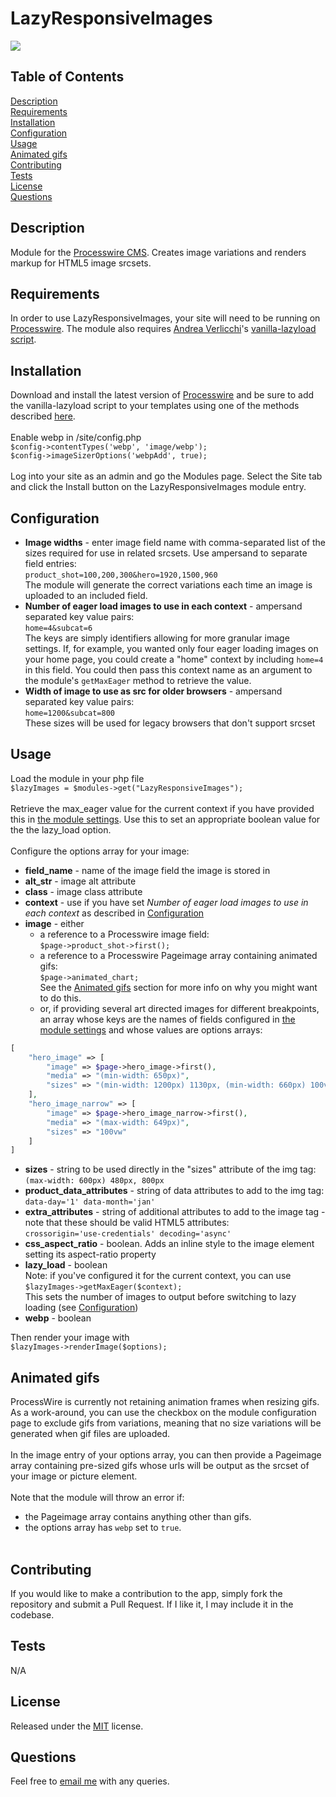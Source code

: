 # LazyResponsiveImages

  [<img src="https://img.shields.io/badge/License-MIT-yellow.svg">](https://opensource.org/licenses/MIT)

  ## Table of Contents

  [Description](#description)<br />[Requirements](#requirements)<br />[Installation](#installation)<br />[Configuration](#configuration)<br />[Usage](#usage)<br />
  [Animated gifs](#animated-gifs)<br />[Contributing](#contributing)<br />[Tests](#tests)<br />[License](#license)<br />[Questions](#questions)<br />

  ## Description

 Module for the [Processwire CMS](https://processwire.com). Creates image variations and renders markup for HTML5 image srcsets.

  ## Requirements

In order to use LazyResponsiveImages, your site will need to be running on [Processwire](https://processwire.com). The module also requires [Andrea Verlicchi](https://github.com/verlok)'s [vanilla-lazyload script](https://github.com/verlok/vanilla-lazyload).
  
  ## Installation
  
 Download and install the latest version of [Processwire](https://processwire.com) and be sure to add the vanilla-lazyload script to your templates using one of the methods described [here](https://github.com/verlok/vanilla-lazyload#-getting-started---script).<br /><br />
   Enable webp in /site/config.php<br />
  ```$config->contentTypes('webp', 'image/webp');```<br />
  ```$config->imageSizerOptions('webpAdd', true);```<br /><br />Log into your site as an admin and go the Modules page. Select the Site tab and click the Install button on the LazyResponsiveImages module entry.

  ## Configuration

  - **Image widths** - enter image field name with comma-separated list of the sizes required for use in related srcsets. Use ampersand to separate field entries:<br /> ```product_shot=100,200,300&hero=1920,1500,960```<br /> The module will generate the correct variations each time an image is uploaded to an included field.
  - **Number of eager load images to use in each context** - ampersand separated key value pairs:<br />```home=4&subcat=6```<br />
  The keys are simply identifiers allowing for more granular image settings. If, for example, you wanted only four eager loading images on your home page, you could create a "home" context by including ```home=4``` in this field. You could then pass this context name as an argument to the module's ```getMaxEager``` method to retrieve the value.
  - **Width of image to use as src for older browsers** - ampersand separated key value pairs:<br />```home=1200&subcat=800```<br />
  These sizes will be used for legacy browsers that don't support srcset
  
  ## Usage
  
  Load the module in your php file<br />```$lazyImages = $modules->get("LazyResponsiveImages");```<br /><br />Retrieve the max_eager value for the current context if you have provided this in [the module settings](#configuration). Use this to set an appropriate boolean value for the the lazy_load option.<br /><br />Configure the options array for your image:<br />
 - **field_name** - name of the image field the image is stored in
 - **alt_str** -  image alt attribute
 - **class** -  image class attribute
 - **context** - use if you have set *Number of eager load images to use in each context* as described in [Configuration](#configuration)
 - **image** - either
    - a reference to a Processwire image field:<br />
    ```$page->product_shot->first();```
    - a reference to a Processwire Pageimage array containing animated gifs:<br />
    ```$page->animated_chart;```<br />
    See the [Animated gifs](#animated-gifs) section for more info on why you might want to do this.
    - or, if providing several art directed images for different breakpoints, an array whose keys are the names of fields configured in [the module settings](#configuration) and whose values are options arrays:

```php
[
    "hero_image" => [
        "image" => $page->hero_image->first(),
        "media" => "(min-width: 650px)",
        "sizes" => "(min-width: 1200px) 1130px, (min-width: 660px) 100vw"
    ],
    "hero_image_narrow" => [
        "image" => $page->hero_image_narrow->first(),
        "media" => "(max-width: 649px)",
        "sizes" => "100vw"
    ]
]
```

 - **sizes** - string to be used directly in the "sizes" attribute of the img tag:<br />
 ```(max-width: 600px) 480px, 800px```
 - **product_data_attributes** - string of data attributes to add to the img tag:<br />
 ```data-day='1' data-month='jan'```
 - **extra_attributes** - string of additional attributes to add to the image tag - note that these should be valid HTML5 attributes:<br />
 ```crossorigin='use-credentials' decoding='async'```
 - **css_aspect_ratio** - boolean. Adds an inline style to the image element setting its aspect-ratio property<br />
 - **lazy_load** - boolean<br />Note: if you've configured it for the current context, you can use <br />
 ```$lazyImages->getMaxEager($context);```<br />
 This sets the number of images to output before switching to lazy loading (see [Configuration](#configuration))
 - **webp** - boolean<br />

 Then render your image with<br />
  ```$lazyImages->renderImage($options);```
  
  ## Animated gifs
  
  ProcessWire is currently not retaining animation frames when resizing gifs. As a work-around, you can use the checkbox on the module configuration page to exclude gifs from variations, meaning that no size variations will be generated when gif files are uploaded.<br /><br />
  In the image entry of your options array, you can then provide a Pageimage array containing pre-sized gifs whose urls will be output as the srcset of your image or picture element.<br /><br />
  Note that the module will throw an error if:
  - the Pageimage array contains anything other than gifs.
  - the options array has ```webp``` set to ```true```.<br /><br />
  ## Contributing
  
  If you would like to make a contribution to the app, simply fork the repository and submit a Pull Request. If I like it, I may include it in the codebase.
  
  ## Tests
  
  N/A
  
  ## License
  
  Released under the [MIT](https://opensource.org/licenses/MIT) license.
  
  ## Questions
  
  Feel free to [email me](mailto:paul@primitive.co?subject=LazyResponsiveImages%20query%20from%20GitHub) with any queries.